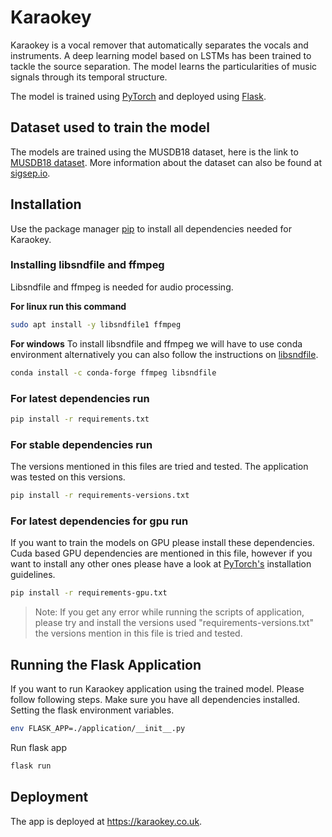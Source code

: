 # Karaokey

Karaokey is a vocal remover that automatically separates the vocals and instruments. A deep learning model based on LSTMs has been trained to tackle the source separation. The model learns the particularities of music signals through its temporal structure.

The model is trained using [PyTorch](https://pytorch.org/) and deployed using [Flask](https://palletsprojects.com/p/flask/).

## Dataset used to train the model
The models are trained using the MUSDB18 dataset, here is the link to [MUSDB18 dataset](https://doi.org/10.5281/zenodo.1117372).
More information about the dataset can also be found at [sigsep.io](https://sigsep.github.io/datasets/musdb.html#musdb18-compressed-stems).

## Installation

Use the package manager [pip](https://pip.pypa.io/en/stable/) to install all dependencies needed for Karaokey.

### Installing libsndfile and ffmpeg
Libsndfile and ffmpeg is needed for audio processing.

**For linux run this command**
```bash
sudo apt install -y libsndfile1 ffmpeg 
```
**For windows**
To install libsndfile and ffmpeg we will have to use conda environment alternatively you can also follow the instructions on [libsndfile](http://www.mega-nerd.com/libsndfile/#Download).
```bash
conda install -c conda-forge ffmpeg libsndfile
```

### For latest dependencies run

```bash
pip install -r requirements.txt
```

### For stable dependencies run
The versions mentioned in this files are tried and tested. The application was tested on this versions.
```bash
pip install -r requirements-versions.txt
```

### For latest dependencies for gpu run
If you want to train the models on GPU please install these dependencies. Cuda based GPU dependencies are mentioned in this file, however if you want to install any other ones please have a look at [PyTorch's](https://pytorch.org/) installation guidelines.
```bash
pip install -r requirements-gpu.txt
```

> Note: If you get any error while running the scripts of application, please try and install the versions used "requirements-versions.txt" the versions mention in this file is tried and tested.

## Running the Flask Application
If you want to run Karaokey application using the trained model. Please follow following steps. Make sure you have all dependencies installed.
Setting the flask environment variables.
```bash
env FLASK_APP=./application/__init__.py 
```
Run flask app
```bash
flask run
```

## Deployment

The app is deployed at https://karaokey.co.uk.
